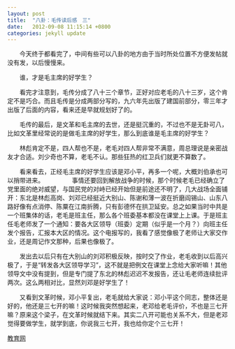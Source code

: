 ```yaml
---
layout: post
title:  "八卦：毛传读后感　三"
date:   2012-09-08 11:15:14 +0800
categories: jekyll update
---
```

　　今天终于都看完了，中间有些可以八卦的地方由于当时所处位置不方便发帖就没有发，以后慢慢来。

　　谁，才是毛主席的好学生？

　　看完才注意到，毛传分成了八十三个章节，正好对应老毛的八十三岁，这个肯定不是巧合。而且毛传是分成两部分写的，九六年先出版了建国前部分，零三年才出版了后面的内容，看来还是早就规划好了的。

　　毛传的最后，是文革和毛主席的去世，还是挺沉重的，不过也不是无卦可八，比如文革里经常说的是做毛主席的好学生，那么到底谁是毛主席的好学生？

　　林彪肯定不是，四人帮也不是，老毛对四人帮非常不满意，周总理说是亲密战友才合适。刘少奇也不算，老毛不认。那些狂热的红卫兵们就更不算数了。

　　看来看去，正经毛主席的好学生应该是邓小平，再多一个呢，大概刘伯承也可以捎带进来。
　　
　　事情还要回到解放战争的时候，那个时候老毛已经确立了党里面的绝对威望，与国民党的对峙已经开始但是前途还不明了，几大战场全面铺开：东北是林彪高岗、刘邓已经挺近大别山、陈谢和薄一波在折磨阎锡山、山东八路好像有点消停、陈粟在江南折腾，只有彭德怀在拱卫延安。总之如果当时中共是一个班集体的话，老毛是班主任，那么各个班委基本都没在课堂上上课。于是班主任毛老师发了一个通知：要各大区领导（班委）定期（似乎是一个月？）向班主任发个报告，汇报本大区的情况。这个电报写的，我看了感觉像极了老师让大家交作业，还是周记作文那种，后果也像极了。

　　发出去以后只有在大别山的刘邓积极反映，按时交了作业，老毛收到以后高兴极了，于是“转发各大区领导学习”，这不就是把例文在课堂上念给大家听嘛！其他领导文中没有提到，但是专门提了东北的林彪迟迟不发报告，还让毛老师连续批评两次。这么两相对比，显然刘邓是好学生了！

　　又看到文革时候，邓小平复出，老毛就给大家说：邓小平这个同志，整体还是好的，他还是三七开的嘛！这时候我突然想起来，老邓给老毛评价，不也是三七开嘛？原来这个梁子，在文革时候就结下来。其实二八开可能也关系不大，但是老邓觉得要做学生，就学到底，你说我三七开，我也给你定个三七开！

[教育网][教育网]

[教育网]:http://teacher.edu.cn/pc/article/201209/555760.html
